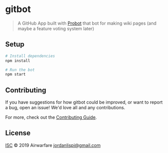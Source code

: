 # gitbot

> A GitHub App built with [Probot](https://github.com/probot/probot) that bot for making wiki pages (and maybe a feature voting system later)

## Setup

```sh
# Install dependencies
npm install

# Run the bot
npm start
```

## Contributing

If you have suggestions for how gitbot could be improved, or want to report a bug, open an issue! We'd love all and any contributions.

For more, check out the [Contributing Guide](CONTRIBUTING.md).

## License

[ISC](LICENSE) © 2019 Airwarfare <jordanlispi@gmail.com>
